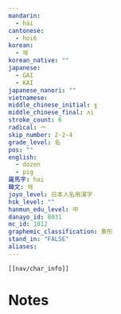 ```yaml
---
mandarin:
  - hài
cantonese:
  - hoi6
korean:
  - 해
korean_native: ""
japanese:
  - GAI
  - KAI
japanese_nanori: ""
vietnamese:
middle_chinese_initial: ɣ
middle_chinese_final: ʌi
stroke_count: 6
radical: 亠
skip_number: 2-2-4
grade_level: 名
pos: ""
english:
  - dozen
  - pig
羅馬字: hai
韓文: 해
joyo_level: 日本人名用漢字
hsk_level: ""
hanmun_edu_level: 中
danayo_id: 8031
mc_id: 1012
graphemic_classification: 象形
stand_in: "FALSE"
aliases:
---
```

```meta-bind-embed
[[nav/char_info]]
```

# Notes
